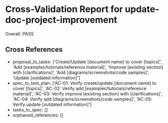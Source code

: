 # Cross-Validation Report for update-doc-project-improvement

Overall: PASS


## Cross References

- proposal_to_tasks: ['Create/Update [document name] to cover [topics]', 'Add [examples/tutorials/reference material]', 'Improve [existing section] with [clarifications]', 'Add [diagrams/screenshots/code samples]', 'Update [outdated information]']
- spec_to_test_plan: ['AC-01: Verify create/update [document name] to cover [topics]', 'AC-02: Verify add [examples/tutorials/reference material]', 'AC-03: Verify improve [existing section] with [clarifications]', 'AC-04: Verify add [diagrams/screenshots/code samples]', 'AC-05: Verify update [outdated information]']
- tasks_to_spec: []
- orphaned_references: []
